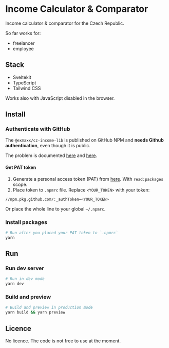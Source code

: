 # Income Calculator & Comparator

Income calculator & comparator for the Czech Republic.

So far works for:

- freelancer
- employee

## Stack

- Sveltekit
- TypeScript
- Tailwind CSS

Works also with JavaScript disabled in the browser.

## Install

### Authenticate with GitHub

The `@exmaxx/cz-income-lib` is published on GitHub NPM and
**needs Github authentication**, even though it is public.

The problem is documented [here](https://github.com/orgs/community/discussions/25979)
and [here](https://github.com/orgs/community/discussions/33875).

#### Get PAT token

1. Generate a personal access token (PAT) from [here](https://github.com/settings/tokens).
With `read:packages` scope.
2. Place token to `.npmrc` file. Replace `<YOUR_TOKEN>` with your token:

```
//npm.pkg.github.com/:_authToken=<YOUR_TOKEN>
```

Or place the whole line to your global `~/.npmrc`.

### Install packages

```bash
# Run after you placed your PAT token to `.npmrc`
yarn
```

## Run

### Run dev server

```bash
# Run in dev mode
yarn dev
```

### Build and preview

```bash
# Build and preview in production mode
yarn build && yarn preview
```

## Licence

No licence. The code is not free to use at the moment.
